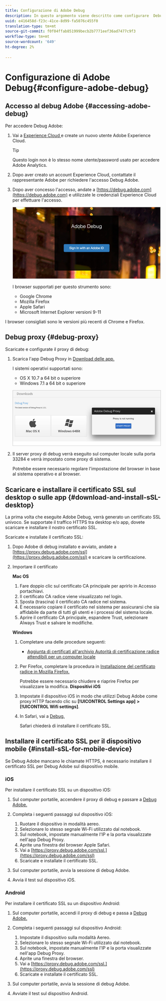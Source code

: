 ```yaml
---
title: Configurazione di Adobe Debug
description: In questo argomento viene descritto come configurare  Debug Adobe, che potete utilizzare per risolvere eventuali problemi di implementazione di Media SDK.
uuid: e416458d-f23c-41ce-8d99-fa5076c455f0
translation-type: tm+mt
source-git-commit: f0f04ffab851999becb2b7771eef36ad7477c9f3
workflow-type: tm+mt
source-wordcount: '649'
ht-degree: 2%

---
```



# Configurazione di Adobe Debug{#configure-adobe-debug}

## Accesso al debug  Adobe {#accessing-adobe-debug}

Per accedere  Debug Adobe:

1. Vai a [Experience Cloud ](https://www.marketing.adobe.com) e create un nuovo utente Adobe Experience Cloud.

   >[!TIP]
   >
   >Questo login non è lo stesso nome utente/password usato per accedere  Adobe Analytics.

1. Dopo aver creato un account  Experience Cloud, contattate il rappresentante  Adobe per richiedere l&#39;accesso  Debug Adobe.
1. Dopo aver concesso l&#39;accesso, andate a [https://debug.adobe.com](https://debug.adobe.com) e utilizzate le credenziali  Experience Cloud per effettuare l&#39;accesso.

   ![](assets/adobe-debug-login.png)

   I browser supportati per questo strumento sono:
   * Google Chrome
   * Mozilla Firefox
   * Apple Safari
   * Microsoft Internet Explorer versioni 9-11

I browser consigliati sono le versioni più recenti di Chrome e Firefox.

## Debug proxy {#debug-proxy}

Scaricate e configurate il proxy di debug:

1. Scarica l&#39;app Debug Proxy in [Download delle app.](https://debug.adobe.com/#/downloads)

   I sistemi operativi supportati sono:
   * OS X 10.7 a 64 bit o superiore
   * Windows 7.1 a 64 bit o superiore

   ![](assets/debug-proxy-app.png)

1. Il server proxy di debug verrà eseguito sul computer locale sulla porta 33284 e verrà impostato come proxy di sistema.

   Potrebbe essere necessario regolare l&#39;impostazione del browser in base al sistema operativo e al browser.

## Scaricare e installare il certificato SSL sul desktop o sulle app {#download-and-install-sSL-desktop}

La prima volta che eseguite  Adobe Debug, verrà generato un certificato SSL univoco. Se supportate il traffico HTTPS tra desktop e/o app, dovete scaricare e installare il nostro certificato SSL.

Scaricate e installate il certificato SSL:

1. Dopo  Adobe di debug installato e avviato, andate a [https://proxy.debug.adobe.com/ssl](https://proxy.debug.adobe.com/ssl) e scaricare la certificazione.
1. Importare il certificato

   **Mac OS**
   1. Fare doppio clic sul certificato CA principale per aprirlo in Accesso portachiavi.
   1. Il certificato CA radice viene visualizzato nel login.
   1. Sposta (trascina) il certificato CA radice nel sistema.
   1. È necessario copiare il certificato nel sistema per assicurarsi che sia affidabile da parte di tutti gli utenti e i processi del sistema locale.
   1. Aprire il certificato CA principale, espandere Trust, selezionare Always Trust e salvare le modifiche.

   **Windows**
   1. Completare una delle procedure seguenti:

      * [Aggiunta di certificati all&#39;archivio Autorità di certificazione radice attendibili per un computer locale](https://technet.microsoft.com/en-us/library/cc754841.aspx#BKMK_addlocal)
   1. Per Firefox, completare la procedura in [Installazione del certificato radice in Mozilla Firefox.](https://wiki.wmtransfer.com/projects/webmoney/wiki/Installing_root_certificate_in_Mozilla_Firefox)

      Potrebbe essere necessario chiudere e riaprire Firefox per visualizzare la modifica.
   **Dispositivi iOS**
   1. Impostate il dispositivo iOS in modo che utilizzi  Debug Adobe come proxy HTTP facendo clic su **[!UICONTROL Settings app]** **>** **[!UICONTROL Wifi settings]**.

   1. In Safari, vai a [Debug.](https://proxy.debug.adobe.com/ssl)

      Safari chiederà di installare il certificato SSL.




## Installare il certificato SSL per il dispositivo mobile {#install-sSL-for-mobile-device}

Se  Debug Adobe mancano le chiamate HTTPS, è necessario installare il certificato SSL per  Debug Adobe sul dispositivo mobile.

### iOS

Per installare il certificato SSL su un dispositivo iOS:

1. Sul computer portatile, accendere il proxy di debug e passare a [ Debug Adobe.](https://debug.adobe.com)
1. Completa i seguenti passaggi sul dispositivo iOS:
   1. Ruotare il dispositivo in modalità aereo.
   1. Selezionare lo stesso segnale Wi-Fi utilizzato dal notebook.
   1. Sul notebook, impostate manualmente l&#39;IP e la porta visualizzate nell&#39;app Debug Proxy.
   1. Aprite una finestra del browser Apple Safari.
   1. Vai a [https://proxy.debug.adobe.com/ssl.](https://proxy.debug.adobe.com/ssl)
   1. Scaricate e installate il certificato SSL.

1. Sul computer portatile, avvia la sessione di debug  Adobe.
1. Avvia il test sul dispositivo iOS.

### Android

Per installare il certificato SSL su un dispositivo Android:

1. Sul computer portatile, accendi il proxy di debug e passa a [ Debug Adobe.](https://debug.adobe.com)
1. Completa i seguenti passaggi sul dispositivo Android:
   1. Impostate il dispositivo sulla modalità Aereo.
   1. Selezionare lo stesso segnale Wi-Fi utilizzato dal notebook.
   1. Sul notebook, impostate manualmente l&#39;IP e la porta visualizzate nell&#39;app Debug Proxy.
   1. Aprite una finestra del browser.
   1. Vai a [https://proxy.debug.adobe.com/ssl.](https://proxy.debug.adobe.com/ssl)
   1. Scaricate e installate il certificato SSL.

1. Sul computer portatile, avvia la sessione di debug  Adobe.
1. Avviate il test sul dispositivo Android.

